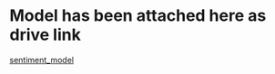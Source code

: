 # Model has been attached here as drive link
[sentiment_model](https://drive.google.com/file/d/1VAeHfWkcujLV3qcJYL7AK80VQWGcJud2/view?usp=sharing)
